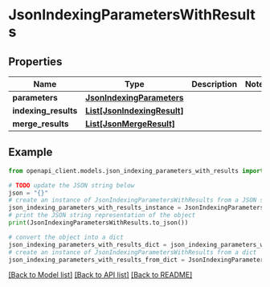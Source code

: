 # JsonIndexingParametersWithResults


## Properties

Name | Type | Description | Notes
------------ | ------------- | ------------- | -------------
**parameters** | [**JsonIndexingParameters**](JsonIndexingParameters.md) |  | 
**indexing_results** | [**List[JsonIndexingResult]**](JsonIndexingResult.md) |  | 
**merge_results** | [**List[JsonMergeResult]**](JsonMergeResult.md) |  | 

## Example

```python
from openapi_client.models.json_indexing_parameters_with_results import JsonIndexingParametersWithResults

# TODO update the JSON string below
json = "{}"
# create an instance of JsonIndexingParametersWithResults from a JSON string
json_indexing_parameters_with_results_instance = JsonIndexingParametersWithResults.from_json(json)
# print the JSON string representation of the object
print(JsonIndexingParametersWithResults.to_json())

# convert the object into a dict
json_indexing_parameters_with_results_dict = json_indexing_parameters_with_results_instance.to_dict()
# create an instance of JsonIndexingParametersWithResults from a dict
json_indexing_parameters_with_results_from_dict = JsonIndexingParametersWithResults.from_dict(json_indexing_parameters_with_results_dict)
```
[[Back to Model list]](../README.md#documentation-for-models) [[Back to API list]](../README.md#documentation-for-api-endpoints) [[Back to README]](../README.md)


